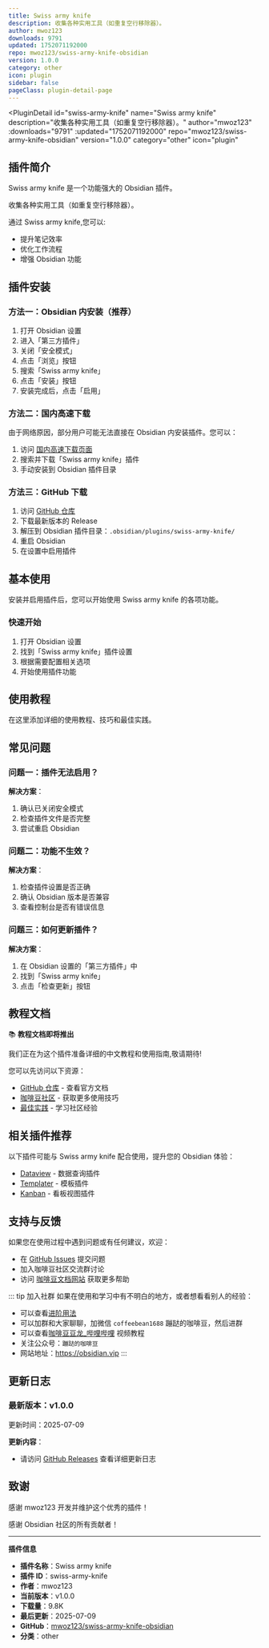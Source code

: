 ```yaml
---
title: Swiss army knife
description: 收集各种实用工具（如重复空行移除器）。
author: mwoz123
downloads: 9791
updated: 1752071192000
repo: mwoz123/swiss-army-knife-obsidian
version: 1.0.0
category: other
icon: plugin
sidebar: false
pageClass: plugin-detail-page
---
```


<PluginDetail
  id="swiss-army-knife"
  name="Swiss army knife"
  description="收集各种实用工具（如重复空行移除器）。"
  author="mwoz123"
  :downloads="9791"
  :updated="1752071192000"
  repo="mwoz123/swiss-army-knife-obsidian"
  version="1.0.0"
  category="other"
  icon="plugin"
>

<!-- AUTO_GENERATED_START -->
## 插件简介

Swiss army knife 是一个功能强大的 Obsidian 插件。

收集各种实用工具（如重复空行移除器）。

通过 Swiss army knife,您可以:

- 提升笔记效率
- 优化工作流程
- 增强 Obsidian 功能

<!-- AUTO_GENERATED_END -->

<!-- AUTO_GENERATED_START -->
## 插件安装

### 方法一：Obsidian 内安装（推荐）

1. 打开 Obsidian 设置
2. 进入「第三方插件」
3. 关闭「安全模式」
4. 点击「浏览」按钮
5. 搜索「Swiss army knife」
6. 点击「安装」按钮
7. 安装完成后，点击「启用」

### 方法二：国内高速下载

由于网络原因，部分用户可能无法直接在 Obsidian 内安装插件。您可以：

1. 访问 [国内高速下载页面](/zh/documentation/obsidian-plugins-download.html)
2. 搜索并下载「Swiss army knife」插件
3. 手动安装到 Obsidian 插件目录

### 方法三：GitHub 下载

1. 访问 [GitHub 仓库](https://github.com/mwoz123/swiss-army-knife-obsidian)
2. 下载最新版本的 Release
3. 解压到 Obsidian 插件目录：`.obsidian/plugins/swiss-army-knife/`
4. 重启 Obsidian
5. 在设置中启用插件

## 基本使用

安装并启用插件后，您可以开始使用 Swiss army knife 的各项功能。

### 快速开始

1. 打开 Obsidian 设置
2. 找到「Swiss army knife」插件设置
3. 根据需要配置相关选项
4. 开始使用插件功能

<!-- AUTO_GENERATED_END -->

<!-- CUSTOM_CONTENT_START:tutorial -->
## 使用教程

在这里添加详细的使用教程、技巧和最佳实践。

<!-- CUSTOM_CONTENT_END:tutorial -->

<!-- SHARED_CONTENT_START -->
## 常见问题

### 问题一：插件无法启用？

**解决方案**：
1. 确认已关闭安全模式
2. 检查插件文件是否完整
3. 尝试重启 Obsidian

### 问题二：功能不生效？

**解决方案**：
1. 检查插件设置是否正确
2. 确认 Obsidian 版本是否兼容
3. 查看控制台是否有错误信息

### 问题三：如何更新插件？

**解决方案**：
1. 在 Obsidian 设置的「第三方插件」中
2. 找到「Swiss army knife」
3. 点击「检查更新」按钮

## 教程文档

📚 **教程文档即将推出**

我们正在为这个插件准备详细的中文教程和使用指南,敬请期待!

您可以先访问以下资源：
- [GitHub 仓库](https://github.com/mwoz123/swiss-army-knife-obsidian) - 查看官方文档
- [咖啡豆社区](/zh/bases/) - 获取更多使用技巧
- [最佳实践](/zh/best-practices/) - 学习社区经验

## 相关插件推荐

以下插件可能与 Swiss army knife 配合使用，提升您的 Obsidian 体验：

- [Dataview](/zh/plugins/dataview.html) - 数据查询插件
- [Templater](/zh/plugins/templater-obsidian.html) - 模板插件
- [Kanban](/zh/plugins/obsidian-kanban.html) - 看板视图插件

## 支持与反馈

如果您在使用过程中遇到问题或有任何建议，欢迎：

- 在 [GitHub Issues](https://github.com/mwoz123/swiss-army-knife-obsidian/issues) 提交问题
- 加入咖啡豆社区交流群讨论
- 访问 [咖啡豆文档网站](https://obsidian.vip) 获取更多帮助

::: tip 加入社群
如果在使用和学习中有不明白的地方，或者想看看别人的经验：
- 可以查看[进阶用法](/zh/advanced)
- 可以加群和大家聊聊，加微信 `coffeebean1688` 蹦跶的咖啡豆，然后进群
- 可以查看[咖啡豆豆龙_哔哩哔哩](https://space.bilibili.com/618777356) 视频教程
- 关注公众号：`蹦跶的咖啡豆`
- 网站地址：https://obsidian.vip
:::
<!-- SHARED_CONTENT_END -->

<!-- AUTO_GENERATED_START -->
## 更新日志

### 最新版本：v1.0.0

更新时间：2025-07-09

**更新内容**：
- 请访问 [GitHub Releases](https://github.com/mwoz123/swiss-army-knife-obsidian/releases) 查看详细更新日志

## 致谢

感谢 mwoz123 开发并维护这个优秀的插件！

感谢 Obsidian 社区的所有贡献者！

---

**插件信息**
- **插件名称**：Swiss army knife
- **插件 ID**：swiss-army-knife
- **作者**：mwoz123
- **当前版本**：v1.0.0
- **下载量**：9.8K
- **最后更新**：2025-07-09
- **GitHub**：[mwoz123/swiss-army-knife-obsidian](https://github.com/mwoz123/swiss-army-knife-obsidian)
- **分类**：other
<!-- AUTO_GENERATED_END -->

</PluginDetail>

